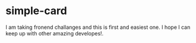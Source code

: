 # simple-card
I am taking fronend challanges and this is first and easiest one. I hope I can keep up with other amazing developes!.
